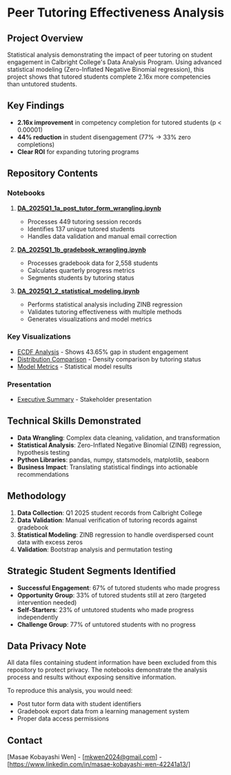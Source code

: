 # Peer Tutoring Effectiveness Analysis

## Project Overview
Statistical analysis demonstrating the impact of peer tutoring on student engagement in Calbright College's Data Analysis Program. Using advanced statistical modeling (Zero-Inflated Negative Binomial regression), this project shows that tutored students complete 2.16x more competencies than untutored students.

## Key Findings
- **2.16x improvement** in competency completion for tutored students (p < 0.00001)
- **44% reduction** in student disengagement (77% → 33% zero completions)
- **Clear ROI** for expanding tutoring programs

## Repository Contents

### Notebooks
1. **[DA_2025Q1_1a_post_tutor_form_wrangling.ipynb](notebooks/DA_2025Q1_1a_post_tutor_form_wrangling.ipynb)** 
   - Processes 449 tutoring session records
   - Identifies 137 unique tutored students
   - Handles data validation and manual email correction

2. **[DA_2025Q1_1b_gradebook_wrangling.ipynb](notebooks/DA_2025Q1_1b_gradebook_wrangling.ipynb)** 
   - Processes gradebook data for 2,558 students
   - Calculates quarterly progress metrics
   - Segments students by tutoring status

3. **[DA_2025Q1_2_statistical_modeling.ipynb](notebooks/DA_2025Q1_2_statistical_modeling.ipynb)** 
   - Performs statistical analysis including ZINB regression
   - Validates tutoring effectiveness with multiple methods
   - Generates visualizations and model metrics

### Key Visualizations
- [ECDF Analysis](data_modeling_output/ecdf_2025Q1.png) - Shows 43.65% gap in student engagement
- [Distribution Comparison](data_modeling_output/histogram_2025Q1.png) - Density comparison by tutoring status
- [Model Metrics](data_modeling_output/zinb_model_metrics_2025Q1.csv) - Statistical model results

### Presentation
- [Executive Summary](presentations/tutoring_effectiveness_presentation.pdf) - Stakeholder presentation

## Technical Skills Demonstrated
- **Data Wrangling**: Complex data cleaning, validation, and transformation
- **Statistical Analysis**: Zero-Inflated Negative Binomial (ZINB) regression, hypothesis testing
- **Python Libraries**: pandas, numpy, statsmodels, matplotlib, seaborn
- **Business Impact**: Translating statistical findings into actionable recommendations

## Methodology
1. **Data Collection**: Q1 2025 student records from Calbright College
2. **Data Validation**: Manual verification of tutoring records against gradebook
3. **Statistical Modeling**: ZINB regression to handle overdispersed count data with excess zeros
4. **Validation**: Bootstrap analysis and permutation testing

## Strategic Student Segments Identified
- **Successful Engagement**: 67% of tutored students who made progress
- **Opportunity Group**: 33% of tutored students still at zero (targeted intervention needed)
- **Self-Starters**: 23% of untutored students who made progress independently
- **Challenge Group**: 77% of untutored students with no progress

## Data Privacy Note
All data files containing student information have been excluded from this repository to protect privacy. The notebooks demonstrate the analysis process and results without exposing sensitive information. 

To reproduce this analysis, you would need:
- Post tutor form data with student identifiers
- Gradebook export data from a learning management system
- Proper data access permissions

## Contact
[Masae Kobayashi Wen] - [mkwen2024@gmail.com] - [https://www.linkedin.com/in/masae-kobayashi-wen-42241a13/]
